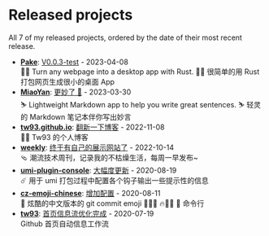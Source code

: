 # Released projects

All <!-- release_count starts -->7<!-- release_count ends --> of my released projects, ordered by the date of their most recent release.

<!-- recent_releases starts -->
* **[Pake](https://github.com/tw93/Pake)**: [V0.0.3-test](https://github.com/tw93/Pake/releases/tag/V0.0.3-test) - 2023-04-08
<br>🤱🏻 Turn any webpage into a desktop app with Rust.  🤱🏻 很简单的用 Rust 打包网页生成很小的桌面 App
* **[MiaoYan](https://github.com/tw93/MiaoYan)**: [更妙了 🎉](https://github.com/tw93/MiaoYan/releases/tag/V1.10.1) - 2023-03-30
<br>⛷ Lightweight Markdown app to help you write great sentences. ⛷ 轻灵的 Markdown 笔记本伴你写出妙言
* **[tw93.github.io](https://github.com/tw93/tw93.github.io)**: [翻新一下博客](https://github.com/tw93/tw93.github.io/releases/tag/V0.3.0) - 2022-11-08
<br>🧗‍♂️ Tw93 的个人博客
* **[weekly](https://github.com/tw93/weekly)**: [终于有自己的展示网站了](https://github.com/tw93/weekly/releases/tag/V0.1) - 2022-10-14
<br>🩴 潮流技术周刊，记录我的不枯燥生活，每周一早发布~
* **[umi-plugin-console](https://github.com/tw93/umi-plugin-console)**: [大幅度更新](https://github.com/tw93/umi-plugin-console/releases/tag/v0.2.2) - 2020-08-19
<br>☄️ 用于 umi 打包过程中配置各个钩子输出一些提示性的信息
* **[cz-emoji-chinese](https://github.com/tw93/cz-emoji-chinese)**: [增加配置](https://github.com/tw93/cz-emoji-chinese/releases/tag/v0.3.1) - 2020-08-11
<br>🚴 炫酷的中文版本的 git commit emoji  🐛🎨✨ 🔥💄📝 🎉 命令行
* **[tw93](https://github.com/tw93/tw93)**: [首页信息流优化完成](https://github.com/tw93/tw93/releases/tag/V1.0) - 2020-07-19
<br>Github 首页自动信息工作流
<!-- recent_releases ends -->
